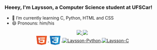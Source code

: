 ### Heeey, I'm Laysson, a Computer Science student at UFSCar!
- 🌱 I’m currently learning C, Python, HTML and CSS
- 😄 Pronouns: him/his
<!--
**layssonsantos/layssonsantos** is a ✨ _special_ ✨ repository because its `README.md` (this file) appears on your GitHub profile.

Here are some ideas to get you started:


--> <div align="center">
  <a href="https://github.com/layssonsantos">
  <img height="180em" src="https://github-readme-stats.vercel.app/api?username=layssonsantos&show_icons=true&theme=dracula&include_all_commits=true&count_private=true"/>
  <img height="180em" src="https://github-readme-stats.vercel.app/api/top-langs/?username=layssonsantos&layout=compact&langs_count=7&theme=radical"/>
    </div>
  
  <div align="center">
    <img align="center" alt="Laysson-HTML" height="30" width="40" src="https://raw.githubusercontent.com/devicons/devicon/master/icons/html5/html5-original.svg">
    <img align="center" alt="Laysson-CSS" height="30" width="40" src="https://raw.githubusercontent.com/devicons/devicon/master/icons/css3/css3-original.svg">
    <img align="center" alt="Laysson-Python" height="30" width="40" src="https://cdn.jsdelivr.net/gh/devicons/devicon/icons/python/python-original.svg">
    <img align="center" alt="Laysson-C" height="30" width"40" src="https://cdn.jsdelivr.net/gh/devicons/devicon/icons/c/c-original.svg"
  </div>
  
    


